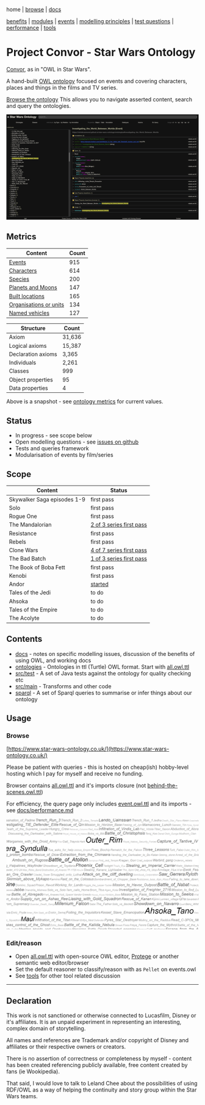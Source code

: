 home |
[browse](https://www.star-wars-ontology.co.uk/) |
[docs](docs/)

[benefits](docs/benefits.md) |
[modules](docs/modularisation.md) |
[events](docs/events.md) |
[modelling principles](docs/modelling-principles.md) |
[test questions](docs/test-questions.md) |
[performance](docs/performance.md) |
[tools](docs/tools.md)

# Project Convor - Star Wars Ontology

[Convor](https://www.star-wars-ontology.co.uk/classes/-1326117872/), as in "OWL in Star Wars".

A hand-built [OWL ontology](docs/benefits.md) focused on events and covering characters, places and things in the films and TV series.

[Browse the ontology](https://www.star-wars-ontology.co.uk/)
This allows you to navigate asserted content, search and query the ontologies.

[![Investigating_the_World_Between_Worlds](docs/images/ontology-browser.png)](https://www.star-wars-ontology.co.uk/individuals/1184063215/)

## Metrics

| Content                                                                                                                  | Count |
|--------------------------------------------------------------------------------------------------------------------------|-------|
| [Events](https://www.star-wars-ontology.co.uk/dlquery/?expression=Event&syntax=man)                                   | 915   |
| [Characters](https://www.star-wars-ontology.co.uk/dlquery/?expression=Being+or+Droid&syntax=man)                      | 614   |
| [Species](https://www.star-wars-ontology.co.uk/dlquery/?expression=Living_thing&syntax=man&query=descendants)        | 200   |
| [Planets and Moons](https://www.star-wars-ontology.co.uk/dlquery/?expression=Planet+or+Moon&syntax=man)               | 147   |
| [Built locations](https://www.star-wars-ontology.co.uk/dlquery/?expression=Built_Location+and+not+Vehicle&syntax=man) | 165   |
| [Organisations or units](https://www.star-wars-ontology.co.uk/dlquery/?expression=Organisation&syntax=man)            | 134   |
| [Named vehicles](https://www.star-wars-ontology.co.uk/dlquery/?expression=Vehicle&syntax=man)                         | 127   |

| Structure             | Count  |
|-----------------------|--------|
| Axiom                 | 31,636 |
| Logical axioms        | 15,387 |
| Declaration axioms    | 3,365  |
| Individuals           | 2,261  |
| Classes               | 999    |
| Object properties     | 95     |
| Data properties       | 4      |

Above is a snapshot - see [ontology metrics](https://www.star-wars-ontology.co.uk/ontologies/) for current values.

## Status

* In progress - see scope below
* Open modelling questions - see [issues on github](https://github.com/nickdrummond/star-wars-ontology/issues)
* Tests and queries framework
* Modularisation of events by film/series

## Scope

| Content                     | Status                                                                                   |
|-----------------------------|------------------------------------------------------------------------------------------|
| Skywalker Saga episodes 1-9 | first pass                                                                               |
| Solo                        | first pass                                                                               |
| Rogue One                   | first pass                                                                               |
| The Mandalorian             | [2 of 3 series first pass](https://github.com/nickdrummond/star-wars-ontology/issues/45) |
| Resistance                  | first pass                                                                               |
| Rebels                      | first pass                                                                               |  
| Clone Wars                  | [4 of 7 series first pass](https://github.com/nickdrummond/star-wars-ontology/issues/11) |
| The Bad Batch               | [1 of 3 series first pass](https://github.com/nickdrummond/star-wars-ontology/issues/44) |
| The Book of Boba Fett       | first pass                                                                               |
| Kenobi                      | first pass                                                                               |
| Andor                       | [started](https://github.com/nickdrummond/star-wars-ontology/issues/39)                  |
| Tales of the Jedi           | to do                                                                                    |
| Ahsoka                      | to do                                                                                    |
| Tales of the Empire         | to do                                                                                    |
| The Acolyte                 | to do                                                                                    |

## Contents

* [docs](docs/) - notes on specific modelling issues, discussion of the benefits of using OWL, and working docs
* [ontologies](ontologies/) - Ontologies in ttl (Turtle) OWL format. Start with [all.owl.ttl](ontologies/all.owl.ttl)
* [src/test](https://github.com/nickdrummond/star-wars-ontology/tree/master/src/test) - A set of Java tests against the ontology for quality checking etc
* [src/main](https://github.com/nickdrummond/star-wars-ontology/tree/master/src/main) - Transforms and other code
* [sparql](sparql/) - A set of Sparql queries to summarise or infer things about our ontology

## Usage

### Browse

[https://www.star-wars-ontology.co.uk/](https://www.star-wars-ontology.co.uk/)

Please be patient with queries - this is hosted on cheap(ish) hobby-level hosting which I pay for
myself and receive no funding.

Browser contains [all.owl.ttl](ontologies/all.owl.ttl) and it's imports closure
(not [behind-the-scenes.owl.ttl](ontologies/behind-the-scenes.owl.ttl))

For efficiency, the query page only includes [event.owl.ttl](ontologies/events.owl.ttl) and
its imports - see [docs/performance.md](docs/performance.md)

[![Cloud view of individuals by usage](docs/images/cloud.png)](https://www.star-wars-ontology.co.uk/clouds/individuals)


### Edit/reason
* Open [all.owl.ttl](ontologies/all.owl.ttl) with open-source OWL editor, [Protege](https://protege.stanford.edu/) or
  another semantic web editor/browser
* Set the default reasoner to classify/reason with as `Pellet` on events.owl
* See [tools](docs/tools.md) for other tool related discussion

---

## Declaration

This work is not sanctioned or otherwise connected to Lucasfilm, Disney or it's affiliates. It is an unpaid experiment
in representing an interesting, complex domain of storytelling.

All names and references are Trademark and/or copyright of Disney and affiliates or their respective owners or creators.

There is no assertion of correctness or completeness by myself - content has been created referencing publicly
available, free content created by fans (ie Wookipedia).

That said, I would love to talk to Leland Chee about the possibilities of using RDF/OWL as a way of helping the
continuity and story group within the Star Wars teams.
